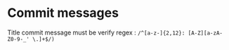 # Commit messages

Title commit message must be verify regex : `/^[a-z-]{2,12}: [A-Z][a-zA-Z0-9-_' \.]+$/)`

